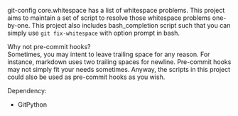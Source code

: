 git-config core.whitespace has a list of whitespace problems. This project aims to maintain a set of script to resolve those whitespace problems one-by-one. This project also includes bash_completion script such that you can simply use `git fix-whitespace` with option prompt in bash.

Why not pre-commit hooks?  
Sometimes, you may intent to leave trailing space for any reason. For instance, markdown uses two trailing spaces for newline. Pre-commit hooks may not simply fit your needs sometimes. Anyway, the scripts in this project could also be used as pre-commit hooks as you wish.

Dependency:
- GitPython

